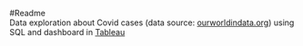 #Readme </Br>
Data exploration about Covid cases (data source: [ourworldindata.org](https://ourworldindata.org/covid-deaths)) using SQL and dashboard in
[Tableau](https://public.tableau.com/views/COVID_16363850925930/Dashboard1?:language=en-US&:display_count=n&:origin=viz_share_link)
